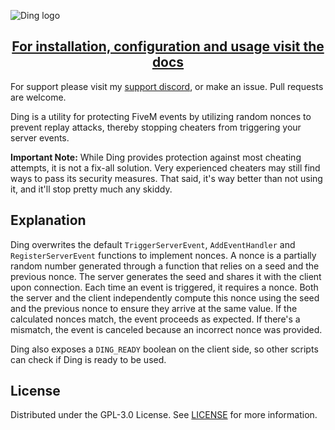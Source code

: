 
![Ding logo](https://github.com/borisnliscool/ding/assets/60477582/45732f6e-0616-4ce0-87c6-ddc7501ee6fb)

<h2 align="center"><a href="https://docs.boris.foo/ding">For installation, configuration and usage visit the docs</a></h2>

For support please visit my [support discord](https://boris.foo/discord), or make an issue. Pull requests are welcome.

Ding is a utility for protecting FiveM events by utilizing random nonces to prevent replay attacks, thereby stopping cheaters from triggering your server events.

**Important Note:** While Ding provides protection against most cheating attempts, it is not a fix-all solution. Very experienced cheaters may still find ways to pass its security measures. That said, it's way better than not using it, and it'll stop pretty much any skiddy.


## Explanation

Ding overwrites the default `TriggerServerEvent`, `AddEventHandler` and `RegisterServerEvent` functions to implement nonces. 
A nonce is a partially random number generated through a function that relies on a seed and the previous nonce. The server generates the seed and shares it with the client upon connection. Each time an event is triggered, it requires a nonce. Both the server and the client independently compute this nonce using the seed and the previous nonce to ensure they arrive at the same value. If the calculated nonces match, the event proceeds as expected. If there's a mismatch, the event is canceled because an incorrect nonce was provided.

Ding also exposes a `DING_READY` boolean on the client side, so other scripts can check if Ding is ready to be used.

## License

Distributed under the GPL-3.0 License. See [LICENSE](https://github.com/borisnliscool/bnl-housing/blob/main/LICENSE) for more information.
